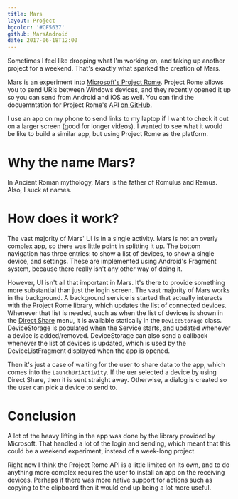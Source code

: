 ```yaml
---
title: Mars
layout: Project
bgcolor: '#CF5637'
github: MarsAndroid
date: 2017-06-18T12:00
---
```


Sometimes I feel like dropping what I'm working on, and taking up another project for a weekend. That's exactly what sparked the creation of Mars.

Mars is an experiment into [Microsoft's Project Rome](https://blogs.windows.com/buildingapps/2016/10/11/cross-device-experience-with-project-rome/#co1zlpQ31R9Lvvkx.97). Project Rome allows you to send URIs between Windows devices, and they recently opened it up so you can send from Android and iOS as well. You can find the docuemntation for Project Rome's API [on GitHub](https://github.com/Microsoft/project-rome). 

I use an app on my phone to send links to my laptop if I want to check it out on a larger screen (good for longer videos). I wanted to see what it would be like to build a similar app, but using Project Rome as the platform. 

# Why the name Mars?

In Ancient Roman mythology, Mars is the father of Romulus and Remus. Also, I suck at names.

# How does it work?

The vast majority of Mars' UI is in a single activity. Mars is not an overly complex app, so there was little point in splitting it up. The bottom navigation has three entries: to show a list of devices, to show a single device, and settings. These are implemented using Android's Fragment system, because there really isn't any other way of doing it.

However, UI isn't all that important in Mars. It's there to provide something more substantial than just the login screen. The vast majority of Mars works in the background. A background service is started that actually interacts with the Project Rome library, which updates the list of connected devices. Whenever that list is needed, such as when the list of devices is shown in the [Direct Share](/posts/android-direct-share/) menu, it is available statically in the `DeviceStorage` class. DeviceStorage is populated when the Service starts, and updated whenever a device is added/removed. DeviceStorage can also send a callback whenever the list of devices is updated, which is used by the DeviceListFragment displayed when the app is opened.

Then it's just a case of waiting for the user to share data to the app, which comes into the `LaunchUriActivity`. If the uer selected a device by using Direct Share, then it is sent straight away. Otherwise, a dialog is created so the user can pick a device to send to.

# Conclusion

A lot of the heavy lifting in the app was done by the library provided by Microsoft. That handled a lot of the login and sending, which meant that this could be a weekend experiment, instead of a week-long project. 

Right now I think the Project Rome API is a little limited on its own, and to do anything more complex requires the user to install an app on the receiving devices. Perhaps if there was more native support for actions such as copying to the clipboard then it would end up being a lot more useful.
